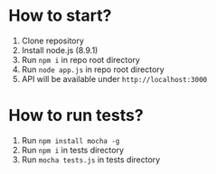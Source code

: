 # How to start?
1. Clone repository
2. Install node.js (8.9.1)
3. Run `npm i` in repo root directory
4. Run `node app.js` in repo root directory
5. API will be available under `http://localhost:3000`

# How to run tests?
1. Run `npm install mocha -g`
2. Run `npm i` in tests directory
3. Run `mocha tests.js` in tests directory